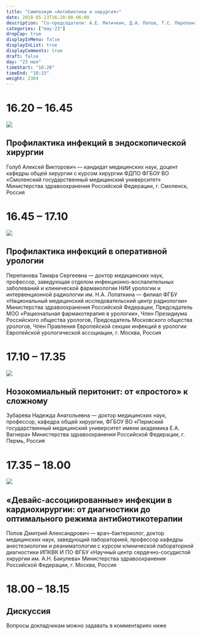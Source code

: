 ```yaml
---
title: "Симпозиум «Антибиотики и хирургия»"
date: 2018-05-23T16:20:00-06:00
description: "Со-председатели: А.Е. Митичкин, Д.А. Попов, Т.С. Перепанова"
categories: ["may-23"]
dropCap: true
displayInMenu: false
displayInList: true
displayComments: true
draft: false
day: "23 мая"
timeStart: "16:20"
timeEnd: "18:15"
weight: 2304
---
```


<div class="card-container">
    <div class="event-card" >
        <div class="card-time-container-person">
            <h1>16.20 – 16.45</h1>
        </div>
        <div class="card-img-container-person">
            <picture>
                <img src="https://pp.userapi.com/c855332/v855332166/3e943/lriiHDZwJM8.jpg" class="card-img-person">
            </picture>
        </div>
        <div class="card-body-person">
            <h2 class="card-title">Профилактика инфекций в эндоскопической хирургии</h2>
            <p class="card-text">Голуб Алексей Викторович — кандидат медицинских наук, доцент кафедры общей хирургии с курсом хирургии ФДПО ФГБОУ ВО «Смоленский государственный медицинский университет» Министерства здравоохранения Российской Федерации, г. Смоленск, Россия</p>
        </div>
    </div>
    <div class="event-card" >
        <div class="card-time-container-person">
            <h1>16.45 – 17.10</h1>
        </div>
        <div class="card-img-container-person">
            <picture>
                <img src="https://pp.userapi.com/c855332/v855332166/3eaa3/ZgPZQG2hrgU.jpg" class="card-img-person">
            </picture>
        </div>
        <div class="card-body-person">
            <h2 class="card-title">Профилактика инфекций в оперативной урологии</h2>
            <p class="card-text">Перепанова Тамара Сергеевна — доктор медицинских наук, профессор, заведующая отделом инфекционно-воспалительных заболеваний и клинической фармакологии НИИ урологии и интервенционной радиологии им. Н.А. Лопаткина — филиал ФГБУ «Национальный медицинский исследовательский центр радиологии» Министерства здравоохранения Российской Федерации, Председатель МОО «Рациональная фармакотерапия в урологии», Член Президиума Российского общества урологов, Председатель Московского общества урологов, Член Правления Европейской секции инфекций в урологии Европейской урологической ассоциации, г. Москва, Россия</p>
        </div>
    </div>
    <div class="event-card" >
        <div class="card-time-container-person">
            <h1>17.10 – 17.35</h1>
        </div>
        <div class="card-img-container-person">
            <picture>
                <img src="https://pp.userapi.com/c855332/v855332166/3ea23/F-pJNlwEjsY.jpg" class="card-img-person">
            </picture>
        </div>
        <div class="card-body-person">
            <h2 class="card-title">Нозокомиальный перитонит: от «простого» к сложному</h2>
            <p class="card-text">Зубарева Надежда Анатольевна — доктор медицинских наук, профессор, кафедра общей хирургии, ФГБОУ ВО «Пермский государственный медицинский университет имени академика Е.А. Вагнера» Министерства здравоохранения Российской Федерации, г. Пермь, Россия</p>
        </div>
    </div>
    <div class="event-card" >
        <div class="card-time-container-person">
            <h1>17.35 – 18.00</h1>
        </div>
        <div class="card-img-container-person">
            <picture>
                <img src="https://pp.userapi.com/c855332/v855332166/3e94b/fNcnFGFLzp8.jpg" class="card-img-person">
            </picture>
        </div>
        <div class="card-body-person">
            <h2 class="card-title">«Девайс-ассоциированные» инфекции в кардиохирургии: от диагностики до оптимального режима антибиотикотерапии</h2>
            <p class="card-text">Попов Дмитрий Александрович — врач-бактериолог, доктор медицинских наук, заведующий лабораторией, профессор кафедры анестезиологии и реаниматологии с курсом клинической лабораторной диагностики ИПКВК И ПО ФГБУ «Научный центр сердечно-сосудистой хирургии им. А.Н. Бакулева» Министерства здравоохранения Российской Федерации, г. Москва, Россия</p>
        </div>
    </div>
      <div class="event-card" >
        <div class="card-time-container-person-no-picture">
            <h1>18.00 – 18.15</h1>
        </div>
        <div class="card-body-person">
            <h2 class="card-title">Дискуссия</h2>
            <p class="card-text">Вопросы докладчикам можно задавать в комментариях ниже</p>
        </div>
    </div>
</div>